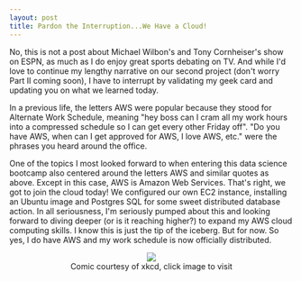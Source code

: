 ```yaml
---
layout: post
title: Pardon the Interruption...We Have a Cloud!
---
```

<p>No, this is not a post about Michael Wilbon's and Tony Cornheiser's show on ESPN, as much as I do enjoy great sports debating on TV. And while I'd love to continue my lengthy narrative on our second project (don't worry Part II coming soon), I have to interrupt by validating my geek card and updating you on what we learned today.</p>
<p>In a previous life, the letters AWS were popular because they stood for Alternate Work Schedule, meaning "hey boss can I cram all my work hours into a compressed schedule so I can get every other Friday off".  "Do you have AWS, when can I get approved for AWS, I love AWS, etc." were the phrases you heard around the office.</p>
<p>One of the topics I most looked forward to when entering this data science bootcamp also centered around the letters AWS and similar quotes as above.  Except in this case, AWS is Amazon Web Services.  That's right, we got to join the cloud today! We configured our own EC2 instance, installing an Ubuntu image and Postgres SQL for some sweet distributed database action.  In all seriousness, I'm seriously pumped about this and looking forward to diving deeper (or is it reaching higher?) to expand my AWS cloud computing skills.  I know this is just the tip of the iceberg.  But for now.  So yes, I do have AWS and my work schedule is now officially distributed.</p>
<center><a href="https://xkcd.com/908/"><img src="http://imgs.xkcd.com/comics/the_cloud.png"></a><figcaption>Comic courtesy of xkcd, click image to visit</figcaption></center>
